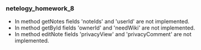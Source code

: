 ### netelogy_homework_8

 - In method getNotes fields 'noteIds' and 'userId'  are not implemented.
 - In method getById fields 'ownerId' and 'needWiki'  are not implemented.
 - In method editNote fields 'privacyView' and 'privacyComment'  are not implemented.
